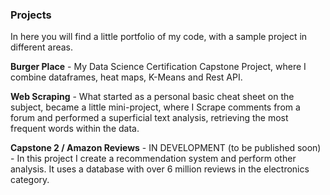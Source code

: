 ### Projects
In here you will find a little portfolio of my code, with a sample project in different areas.

**Burger Place** - My Data Science Certification Capstone Project, where I combine dataframes, heat maps, K-Means and Rest API.

**Web Scraping** - What started as a personal basic cheat sheet on the subject, became a little mini-project, where I Scrape comments from a forum and performed a superficial text analysis, retrieving the most frequent words within the data.

**Capstone 2 / Amazon Reviews** - IN DEVELOPMENT (to be published soon) - In this project I create a recommendation system and perform other analysis. It uses a database with over 6 million reviews in the electronics category.

